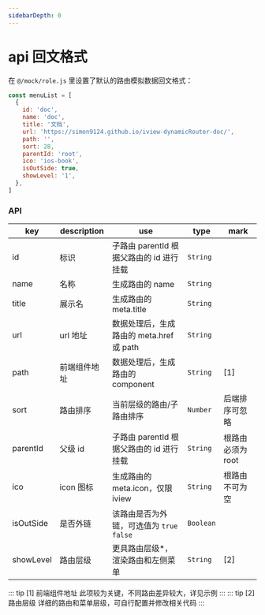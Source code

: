 ```yaml
---
sidebarDepth: 0
---
```


# api 回文格式

在 `@/mock/role.js` 里设置了默认的路由模拟数据回文格式：

```javascript
const menuList = [
  {
    id: 'doc',
    name: 'doc',
    title: '文档',
    url: 'https://simon9124.github.io/iview-dynamicRouter-doc/',
    path: '',
    sort: 28,
    parentId: 'root',
    ico: 'ios-book',
    isOutSide: true,
    showLevel: '1',
  },
]
```

### API

| key       | description  | use                                       | type      | mark              |
| --------- | ------------ | ----------------------------------------- | --------- | ----------------- |
| id        | 标识         | 子路由 parentId 根据父路由的 id 进行挂载  | `String`  |
| name      | 名称         | 生成路由的 name                           | `String`  |
| title     | 展示名       | 生成路由的 meta.title                     | `String`  |
| url       | url 地址     | 数据处理后，生成路由的 meta.href 或 path  | `String`  |
| path      | 前端组件地址 | 数据处理后，生成路由的 component          | `String`  | [1]               |
| sort      | 路由排序     | 当前层级的路由/子路由排序                 | `Number`  | 后端排序可忽略    |
| parentId  | 父级 id      | 子路由 parentId 根据父路由的 id 进行挂载  | `String`  | 根路由必须为 root |
| ico       | icon 图标    | 生成路由的 meta.icon，仅限 iview          | `String`  | 根路由不可为空    |
| isOutSide | 是否外链     | 该路由是否为外链，可选值为 `true` `false` | `Boolean` |
| showLevel | 路由层级     | 更具路由层级\*，渲染路由和左侧菜单        | `String`  | [2]               |

::: tip [1] 前端组件地址
此项较为关键，不同路由差异较大，详见<a :href="$withBase('/router/example')">示例</a>
:::
::: tip [2] 路由层级
<a :href="$withBase('/router')">详细的路由和菜单层级</a>，可自行配置并修改相关代码
:::
